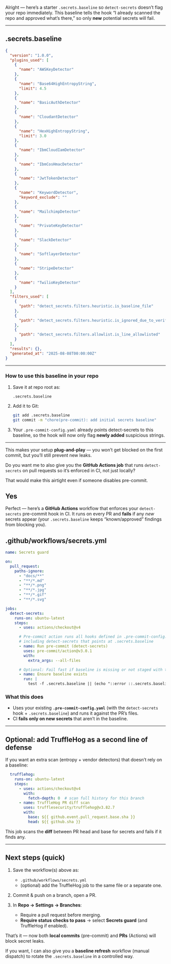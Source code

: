 Alright — here’s a starter `.secrets.baseline` so `detect-secrets` doesn’t flag your repo immediately.
This baseline tells the hook “I already scanned the repo and approved what’s there,” so only **new** potential secrets will fail.

---

## **.secrets.baseline**

```json
{
  "version": "1.0.0",
  "plugins_used": [
    {
      "name": "AWSKeyDetector"
    },
    {
      "name": "Base64HighEntropyString",
      "limit": 4.5
    },
    {
      "name": "BasicAuthDetector"
    },
    {
      "name": "CloudantDetector"
    },
    {
      "name": "HexHighEntropyString",
      "limit": 3.0
    },
    {
      "name": "IbmCloudIamDetector"
    },
    {
      "name": "IbmCosHmacDetector"
    },
    {
      "name": "JwtTokenDetector"
    },
    {
      "name": "KeywordDetector",
      "keyword_exclude": ""
    },
    {
      "name": "MailchimpDetector"
    },
    {
      "name": "PrivateKeyDetector"
    },
    {
      "name": "SlackDetector"
    },
    {
      "name": "SoftlayerDetector"
    },
    {
      "name": "StripeDetector"
    },
    {
      "name": "TwilioKeyDetector"
    }
  ],
  "filters_used": [
    {
      "path": "detect_secrets.filters.heuristic.is_baseline_file"
    },
    {
      "path": "detect_secrets.filters.heuristic.is_ignored_due_to_verification_policies"
    },
    {
      "path": "detect_secrets.filters.allowlist.is_line_allowlisted"
    }
  ],
  "results": {},
  "generated_at": "2025-08-08T00:00:00Z"
}
```

---

### How to use this baseline in your repo

1. Save it at repo root as:

   ```
   .secrets.baseline
   ```
2. Add it to Git:

   ```bash
   git add .secrets.baseline
   git commit -m "chore(pre-commit): add initial secrets baseline"
   ```
3. Your `.pre-commit-config.yaml` already points detect-secrets to this baseline, so the hook will now only flag **newly added** suspicious strings.

---

This makes your setup **plug-and-play** — you won’t get blocked on the first commit, but you’ll still prevent new leaks.

Do you want me to also give you the **GitHub Actions job** that runs `detect-secrets` on pull requests so it’s enforced in CI, not just locally?

That would make this airtight even if someone disables pre-commit.

Yes
---

Perfect — here’s a **GitHub Actions** workflow that enforces your `detect-secrets` pre-commit hook in CI. It runs on every PR and **fails** if any *new* secrets appear (your `.secrets.baseline` keeps “known/approved” findings from blocking you).

## **.github/workflows/secrets.yml**

```yaml
name: Secrets guard

on:
  pull_request:
    paths-ignore:
      - "docs/**"
      - "**/*.md"
      - "**/*.png"
      - "**/*.jpg"
      - "**/*.gif"
      - "**/*.svg"

jobs:
  detect-secrets:
    runs-on: ubuntu-latest
    steps:
      - uses: actions/checkout@v4

      # Pre-commit action runs all hooks defined in .pre-commit-config.yaml
      # including detect-secrets that points at .secrets.baseline
      - name: Run pre-commit (detect-secrets)
        uses: pre-commit/action@v3.0.1
        with:
          extra_args: --all-files

      # Optional: Fail fast if baseline is missing or not staged with the PR
      - name: Ensure baseline exists
        run: |
          test -f .secrets.baseline || (echo "::error ::.secrets.baseline missing"; exit 1)
```

### What this does

* Uses your existing **`.pre-commit-config.yaml`** (with the `detect-secrets` hook + `.secrets.baseline`) and runs it against the PR’s files.
* CI **fails only on new secrets** that aren’t in the baseline.

---

## Optional: add TruffleHog as a second line of defense

If you want an extra scan (entropy + vendor detectors) that doesn’t rely on a baseline:

```yaml
  trufflehog:
    runs-on: ubuntu-latest
    steps:
      - uses: actions/checkout@v4
        with:
          fetch-depth: 0  # scan full history for this branch
      - name: TruffleHog PR diff scan
        uses: trufflesecurity/trufflehog@v3.82.7
        with:
          base: ${{ github.event.pull_request.base.sha }}
          head: ${{ github.sha }}
```

This job scans the **diff** between PR head and base for secrets and fails if it finds any.

---

## Next steps (quick)

1. Save the workflow(s) above as:

   * `.github/workflows/secrets.yml`
   * (optional) add the TruffleHog job to the same file or a separate one.

2. Commit & push on a branch, open a PR.

3. In **Repo → Settings → Branches**:

   * Require a pull request before merging.
   * **Require status checks to pass** → select **Secrets guard** (and TruffleHog if enabled).

That’s it — now both **local commits** (pre-commit) and **PRs** (Actions) will block secret leaks.

If you want, I can also give you a **baseline refresh** workflow (manual dispatch) to rotate the `.secrets.baseline` in a controlled way.
